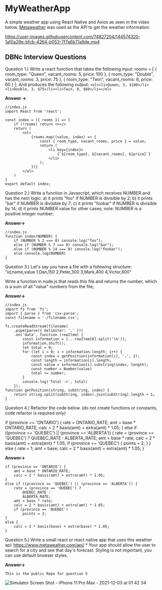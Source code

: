 # MyWeatherApp
A simple weather app using React Native and Axios as seen in the video below. [Metaweather](https://www.metaweather.com/api/) was used as the API to get the weather information.


https://user-images.githubusercontent.com/74827204/144574320-1af0a29e-bfcb-4264-b053-7f7a6b71a9de.mp4


## DBNc Interview Questions
Question 1.)
Write a react function that takes the following input:
rooms = [
    { room_type: "Queen", vacant_rooms: 5, price: 100 },
    { room_type: "Double", vacant_rooms: 3, price: 75 },
    { room_type: "Twin", vacant_rooms: 8, price: 60 }
  ];
And produces the following output:
```<ol><li>Queen, 5, $100</li><li>Double, 3, $75</li><li>Twin, 8, $60</li></ol>```


**Answer ->**
```
//index.js
import React from 'react';

const index = ({ rooms }) => {
    if (!rooms) return <></>
    return (
        <ol>
            {rooms.map((value, index) => {
                const { room_type, vacant_rooms, price } = value;
                return (
                    <li key={index}>
                        {`${room_type}, ${vacant_rooms}, ${price}`}
                    </li>
                );
            })}
        </ol>
    )
}
export default index;
``` 


Question 2.)
Write a function in Javascript, which receives NUMBER and has the next logic:
a) it prints "foo" if NUMBER is divisible by 2;
b) it prints "bar" if NUMBER is divisible by 7;
c) it prints "foobar" if NUMBER is divisible by 14;
d) it prints NUMBER value for other cases;
note: NUMBER is a positive integer number;


**Answer->**
```
//index.js
function index(NUMBER) {
    if (NUMBER % 2 === 0) console.log("foo");
    else if (NUMBER % 7 === 0) console.log("bar");
    else if (NUMBER % 14 === 0) console.log("foobar");
    else console.log(NUMBER)
}
``` 

Question 3.)
Let's say you have a file with a following structure:
"id,name,value
1,Dan,150
2,Peter,300
3,Mark,400
4,Victor,600"

Write a function in node.js that reads this file and returns the number, which is a sum of all "value" numbers from the file;


**Answer->**
```
//index.js
import fs from 'fs';
import { parse } from 'csv-parse';
const filename = './filename.csv';

fs.createReadStream(filename)
    .pipe(parse({ delimiter: ',' }))
    .on('data', function (rowItem) {
        const information = [...rowItem[0].split('\n')];
        information.shift();
        let total = 0;
        for (let i = 0; i < information.length; i++) {
            const index = getPosition(information[i], ',', 2);
            const length = information[i].length;
            const value = information[i].substring(index, length);
            const number = Number(value)
            total += number;
        }
        console.log('Total ->', total)
    });
function getPosition(string, subString, index) {
    return string.split(subString, index).join(subString).length + 1;
}
``` 


Question 4.)
Refactor the code below.
(do not create functions or constants, code refactor is required only)
 
if (province == 'ONTARIO') {
   rate = ONTARIO_RATE;
   amt = base * ONTARIO_RATE;
   calc = 2 * basis(amt) + extra(amt) * 1.05;
} else if ((province == 'QUEBEC') || (province == 'ALBERTA')) {
   rate = (province == 'QUEBEC') ? QUEBEC_RATE : ALBERTA_RATE;
   amt = base * rate;
   calc = 2 * basis(amt) + extra(amt) * 1.05;
   if (province == 'QUEBEC') {
       points = 2;
   }
} else {
   rate = 1;
   amt = base;
   calc = 2 * basis(amt) + extra(amt) * 1.05;
}


**Answer->**
```
if (province == 'ONTARIO') {
    amt = base * ONTARIO_RATE;
    calc = 2 * basis(amt) + extra(amt) * 1.05;
}
else if ((province == 'QUEBEC') || (province == 'ALBERTA')) {
    rate = (province == 'QUEBEC') ?
        QUEBEC_RATE :
        ALBERTA_RATE;
    amt = base * rate;
    calc = 2 * basis(amt) + extra(amt) * 1.05;
    if (province == 'QUEBEC')
        points = 2;
}
else {
    calc = 2 * basis(base) + extra(base) * 1.05;
}

```

Question 5.)
Write a small react or react native app that uses this weather api:
https://www.metaweather.com/api/ *
Your app should allow the user to search for a city and see that day's forecast.
Styling is not important, you can use default browser styles.


**Answer->**
```
This is the public Repo for question 5

```
![Simulator Screen Shot - iPhone 11 Pro Max - 2021-12-03 at 01 42 34](https://user-images.githubusercontent.com/74827204/144583042-78640eed-e7e0-4526-9b17-3840e2496cd5.png)


